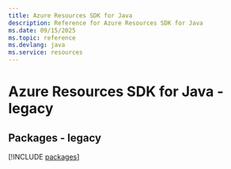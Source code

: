 ```yaml
---
title: Azure Resources SDK for Java
description: Reference for Azure Resources SDK for Java
ms.date: 09/15/2025
ms.topic: reference
ms.devlang: java
ms.service: resources
---
```

# Azure Resources SDK for Java - legacy
## Packages - legacy
[!INCLUDE [packages](resources-index.md)]